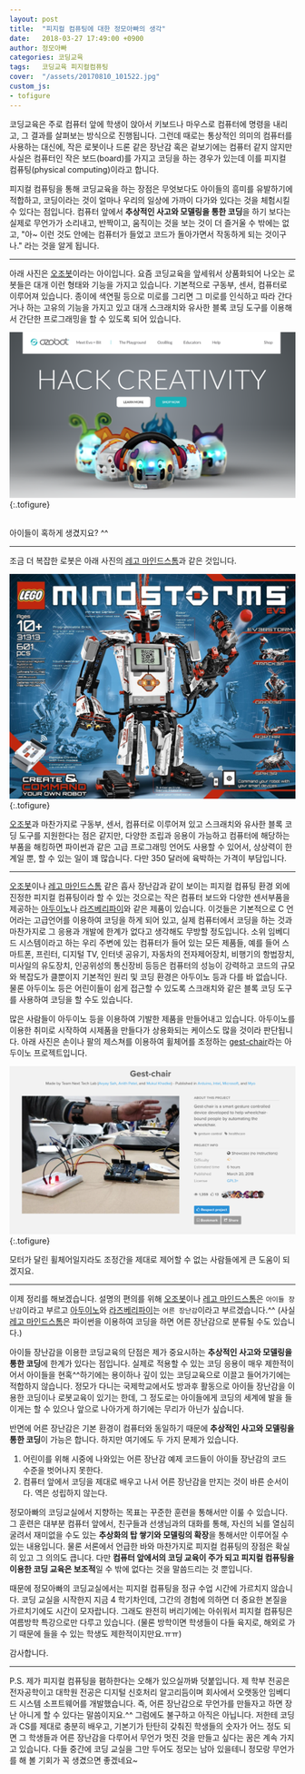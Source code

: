 ```yaml
---
layout: post
title:  "피지컬 컴퓨팅에 대한 정모아빠의 생각"
date:   2018-03-27 17:49:00 +0900
author: 정모아빠
categories: 코딩교육
tags:	코딩교육 피지컬컴퓨팅
cover:  "/assets/20170810_101522.jpg"
custom_js:
- tofigure
---
```


코딩교육은 주로 컴퓨터 앞에 학생이 앉아서 키보드나 마우스로 컴퓨터에 명령을 내리고, 그 결과를 살펴보는 방식으로 진행됩니다. 그런데 때로는 통상적인 의미의 컴퓨터를 사용하는 대신에, 작은 로봇이나 드론 같은 장난감 혹은 겉보기에는 컴퓨터 같지 않지만 사실은 컴퓨터인 작은 보드(board)를 가지고 코딩을 하는 경우가 있는데 이를 피지컬 컴퓨팅(physical computing)이라고 합니다.

피지컬 컴퓨팅을 통해 코딩교육을 하는 장점은 무엇보다도 아이들의 흥미를 유발하기에 적합하고, 코딩이라는 것이 얼마나 우리의 일상에 가까이 다가와 있다는 것을 체험시킬 수 있다는 점입니다. 컴퓨터 앞에서 **추상적인 사고와 모델링을 통한 코딩**을 하기 보다는 실제로 무언가가 소리내고, 반짝이고, 움직이는 것을 보는 것이 더 즐거울 수 밖에는 없고, "아~ 이런 것도 안에는 컴퓨터가 들었고 코드가 돌아가면서 작동하게 되는 것이구나." 라는 것을 알게 됩니다.

***

아래 사진은 [오조봇](https://ozobot.com)이라는 아이입니다. 요즘 코딩교육을 앞세워서 상품화되어 나오는 로봇들은 대개 이런 형태와 기능을 가지고 있습니다. 기본적으로 구동부, 센서, 컴퓨터로 이루어져 있습니다. 종이에 색연필 등으로 미로를 그리면 그 미로를 인식하고 따라 간다거나 하는 고유의 기능을 가지고 있고 대개 스크래치와 유사한 블록 코딩 도구를 이용해서 간단한 프로그래밍을 할 수 있도록 되어 있습니다.

![](/assets/ozobot.png "오조봇")
{:.tofigure}

<br/>
아이들이 혹하게 생겼지요? ^^

***

조금 더 복잡한 로봇은 아래 사진의 [레고 마인드스톰](https://www.lego.com/ko-kr/mindstorms)과 같은 것입니다.

![](/assets/LEGO-Mindstorms-EV3.jpg "레고 마인드스톰")
{:.tofigure}

[오조봇](https://ozobot.com)과 마찬가지로 구동부, 센서, 컴퓨터로 이루어져 있고 스크래치와 유사한 블록 코딩 도구를 지원한다는 점은 같지만, 다양한 조립과 응용이 가능하고 컴퓨터에 해당하는 부품을 해킹하면 파이썬과 같은 고급 프로그래밍 언어도 사용할 수 있어서, 상상력이 한계일 뿐, 할 수 있는 일이 꽤 많습니다. 다만 350 달러에 육박하는 가격이 부담입니다.

***

[오조봇](https://ozobot.com)이나 [레고 마인드스톰](https://www.lego.com/ko-kr/mindstorms) 같은 흡사 장난감과 같이 보이는 피지컬 컴퓨팅 환경 외에 진정한 피지컬 컴퓨팅이라 할 수 있는 것으로는 작은 컴퓨터 보드와 다양한 센서부품을 제공하는 [아두이노](https://www.arduino.cc)나 [라즈베리파이](https://www.raspberrypi.org)와 같은 제품이 있습니다. 이것들은 기본적으로 C 언어라는 고급언어를 이용하여 코딩을 하게 되어 있고, 실제 컴퓨터에서 코딩을 하는 것과 마찬가지로 그 응용과 개발에 한계가 없다고 생각해도 무방할 정도입니다. 소위 임베디드 시스템이라고 하는 우리 주변에 있는 컴퓨터가 들어 있는 모든 제품들, 예를 들어 스마트폰, 프린터, 디지털 TV, 인터넷 공유기, 자동차의 전자제어장치, 비행기의 항법장치, 미사일의 유도장치, 인공위성의 통신장비 등등은 컴퓨터의 성능이 강력하고 코드의 규모와 복잡도가 클뿐이지 기본적인 원리 및 코딩 환경은 아두이노 등과 다를 바 없습니다. 물론 아두이노 등은 어린이들이 쉽게 접근할 수 있도록 스크래치와 같은 블록 코딩 도구를 사용하여 코딩을 할 수도 있습니다.

많은 사람들이 아두이노 등을 이용하여 기발한 제품을 만들어내고 있습니다. 아두이노를 이용한 취미로 시작하여 시제품을 만들다가 상용화되는 케이스도 많을 것이라 판단됩니다. 아래 사진은 손이나 팔의 제스쳐를 이용하여 휠체어를 조정하는 [gest-chair](https://www.hackster.io/next-tech-lab/gest-chair-7d6698)라는 아두이노 프로젝트입니다.

![](/assets/gest_chair.png "아두이노를 이용한 제스트체어 프로젝트")
{:.tofigure}

모터가 달린 휠체어일지라도 조정간을 제대로 제어할 수 없는 사람들에게 큰 도움이 되겠지요.

***

이제 정리를 해보겠습니다. 설명의 편의를 위해 [오조봇](https://ozobot.com)이나 [레고 마인드스톰](https://www.lego.com/ko-kr/mindstorms)은 `아이들 장난감`이라고 부르고 [아두이노](https://www.arduino.cc)와 [라즈베리파이](https://www.raspberrypi.org)는 `어른 장난감`이라고 부르겠습니다.^^ (사실 [레고 마인드스톰](https://www.lego.com/ko-kr/mindstorms)은 파이썬을 이용하여 코딩을 하면 어른 장난감으로 분류될 수도 있습니다.)

아이들 장난감을 이용한 코딩교육의 단점은 제가 중요시하는 **추상적인 사고와 모델링을 통한 코딩**에 한계가 있다는 점입니다. 실제로 적용할 수 있는 코딩 응용이 매우 제한적이어서 아이들을 현혹^^하기에는 용이하나 깊이 있는 코딩교육으로 이끌고 들어가기에는 적합하지 않습니다. 정모가 다니는 국제학교에서도 방과후 활동으로 아이들 장난감을 이용한 코딩이나 로봇교육이 있기는 한데, 그 정도로는 아이들에게 코딩의 세계에 발을 들이게는 할 수 있으나 앞으로 나아가게 하기에는 무리가 아닌가 싶습니다.

반면에 어른 장난감은 기본 환경이 컴퓨터와 동일하기 때문에 **추상적인 사고와 모델링을 통한 코딩**이 가능은 합니다. 하지만 여기에도 두 가지 문제가 있습니다.

1. 어린이를 위해 시중에 나와있는 어른 장난감 예제 코드들이 아이들 장난감의 코드 수준을 벗어나지 못한다.
2. 컴퓨터 앞에서 코딩을 제대로 배우고 나서 어른 장난감을 만지는 것이 바른 순서이다. 역은 성립하지 않는다.

정모아빠의 코딩교실에서 지향하는 목표는 꾸준한 훈련을 통해서만 이룰 수 있습니다. 그 훈련은 대부분 컴퓨터 앞에서, 친구들과 선생님과의 대화를 통해, 자신의 뇌를 열심히 굴려서 재미없을 수도 있는 **추상화의 탑 쌓기와 모델링의 확장**을 통해서만 이루어질 수 있는 내용입니다. 물론 서론에서 언급한 바와 마찬가지로 피지컬 컴퓨팅의 장점은 확실히 있고 그 의의도 큽니다. 다만 **컴퓨터 앞에서의 코딩 교육이 주가 되고 피지컬 컴퓨팅을 이용한 코딩 교육은 보조적**일 수 밖에 없다는 것을 말씀드리는 것 뿐입니다.     

때문에 정모아빠의 코딩교실에서는 피지컬 컴퓨팅을 정규 수업 시간에 가르치지 않습니다. 코딩 교실을 시작한지 지금 4 학기차인데, 그간의 경험에 의하면 더 중요한 본질을 가르치기에도 시간이 모자랍니다. 그래도 완전히 버리기에는 아쉬워서 피지컬 컴퓨팅은 여름방학 특강으로만 다루고 있습니다. (물론 방학이면 학생들이 다들 육지로, 해외로 가기 때문에 들을 수 있는 학생도 제한적이지만요.ㅠㅠ)  

감사합니다.

***

P.S. 제가 피지컬 컴퓨팅을 폄하한다는 오해가 있으실까봐 덧붙입니다. 제 학부 전공은 전자공학이고 대학원 전공은 디지털 신호처리 알고리듬이며 회사에서 오랫동안 임베디드 시스템 소프트웨어를 개발했습니다. 즉, 어른 장난감으로 무언가를 만들자고 하면 장난 아니게 할 수 있다는 말씀이지요.^^ 그럼에도 불구하고 아직은 아닙니다. 저한테 코딩과 CS를 제대로 충분히 배우고, 기본기가 탄탄히 갖춰진 학생들의 숫자가 어느 정도 되면 그 학생들과 어른 장난감을 다루어서 무언가 멋진 것을 만들고 싶다는 꿈은 계속 가지고 있습니다. 다들 중간에 코딩 교실을 그만 두어도 정모는 남아 있을테니 정모랑 무언가를 해 볼 기회가 꼭 생겼으면 좋겠네요~
